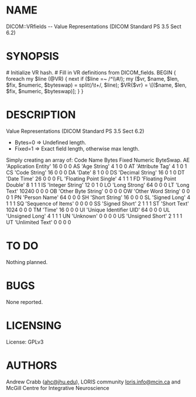 # NAME

DICOM::VRfields -- Value Representations (DICOM Standard PS 3.5 Sect 6.2)

# SYNOPSIS

\# Initialize VR hash.
\# Fill in VR definitions from DICOM\_fields.
BEGIN {
  foreach my $line (@VR) {
    next if ($line =~ /^\\#/);
    my ($vr, $name, $len, $fix, $numeric, $byteswap) = split(/\\t+/, $line);
    $VR{$vr} = \[($name, $len, $fix, $numeric, $byteswap)\];
  }
}

# DESCRIPTION

Value Representations (DICOM Standard PS 3.5 Sect 6.2)
  - Bytes=0 => Undefined length.
  - Fixed=1 => Exact field length, otherwise max length.

Simply creating an array of:
Code  Name                     Bytes  Fixed  Numeric  ByteSwap.
AE    'Application Entity'     16     0      0        0
AS    'Age String'             4      1      0        0
AT	  'Attribute Tag'          4      1      0        1
CS    'Code String'            16     0	     0        0
DA    'Date'                   8      1	     0        0
DS    'Decimal String'         16     0	     1        0
DT    'Date Time'              26     0	     0        0
FL    'Floating Point Single'  4      1	     1        1
FD    'Floating Point Double'  8      1	     1        1
IS    'Integer String'         12     0	     1        0
LO    'Long Strong'            64     0	     0        0
LT    'Long Text'              10240  0	     0        0
OB    'Other Byte String'  	   0      0	     0        0
OW    'Other Word String' 	   0      0	     0        1
PN    'Person Name'	           64     0	     0        0
SH    'Short String'           16     0	     0        0
SL    'Signed Long'	           4      1	     1        1
SQ    'Sequence of Items'      0      0	     0        0
SS    'Signed Short'           2      1	     1        1
ST    'Short Text'             1024   0	     0        0
TM    'Time'                   16     0	     0        0
UI    'Unique Identifier UID'  64     0	     0        0
UL    'Unsigned Long'          4      1	     1        1
UN    'Unknown'	               0      0	     0        0
US    'Unsigned Short'         2      1	     1        1
UT    'Unlimited Text'         0      0	     0        0

# TO DO

Nothing planned.

# BUGS

None reported.

# LICENSING

License: GPLv3

# AUTHORS

Andrew Crabb (ahc@jhu.edu),
LORIS community <loris.info@mcin.ca> and McGill Centre for Integrative Neuroscience
